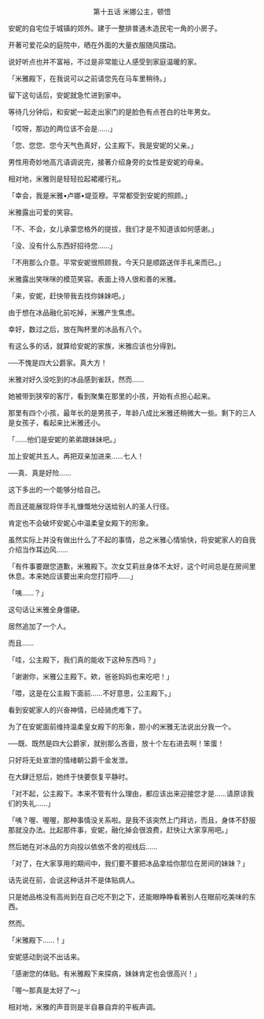 <p align="center">第十五话 米娜公主，顿悟</p>

安妮的自宅位于城镇的郊外。建于一整排普通木造民宅一角的小房子。

开著可爱花朵的庭院中，晒在外面的大量衣服随风摆动。

说好听点也并不富裕，不过是非常能让人感受到家庭温暖的家。

「米雅殿下，在我说可以之前请您先在马车里稍待。」

留下这句话后，安妮就急忙进到家中。

等待几分钟后，和安妮一起走出家门的是脸色有点苍白的壮年男女。

「哎呀，那边的两位该不会是……」

「您、您您、您今天气色真好，公主殿下。我是安妮的父亲。」

男性用奇妙地高亢语调说完，接著介绍身旁的女性是安妮的母亲。

相对地，米雅则是轻轻拉起裙襬行礼。

「幸会，我是米雅•卢娜•堤亚穆。平常都受到安妮的照顾。」

米雅露出可爱的笑容。

「不、不会，女儿承蒙您格外的提拔，我们才是不知道该如何感谢。」

「没、没有什么东西好招待您……」

「不用那么介意。平常安妮很照顾我，今天只是顺路送伴手礼来而已。」

米雅露出笑咪咪的模范笑容。表面上待人很和善的米雅。

「来，安妮，赶快带我去找你妹妹吧。」

由于想在冰品融化前吃掉，米雅产生焦虑。

幸好，数过之后，放在陶杯里的冰品有八个。

有这么多的话，就算给安妮的家族，米雅应该也分得到。

──不愧是四大公爵家。真大方！

米雅对好久没吃到的冰品感到雀跃，然而……

她被带到狭窄的客厅，看到聚集在那里的小孩，开始有点担心起来。

那里有四个小孩，最年长的是男孩子，年龄八成比米雅还稍微大一些。剩下的三人是女孩子，看起来比米雅还小。

「……他们是安妮的弟弟跟妹妹吧。」

加上安妮共五人。再把双亲加进来……七人！

──真、真是好险……

这下多出的一个能够分给自己。

而且还能展现将伴手礼慷慨地分送给别人的圣人行径。

肯定也不会破坏安妮心中温柔皇女殿下的形象。

虽然实际上并没有做出什么了不起的事情，总之米雅心情愉快，将安妮家人的自我介绍当作耳边风……

「有件事要跟您道歉，米雅殿下。次女艾莉丝身体不太好，这个时间总是在房间里休息。本来她应该要出来向您打招呼……」

「咦……？」

这句话让米雅全身僵硬。

居然追加了一个人。

而且……

「哇，公主殿下，我们真的能收下这种东西吗？」

「谢谢你，米雅公主殿下。欸，爸爸妈妈也来吃吧！」

「喂，这是在公主殿下面前……不好意思，公主殿下。」

看到安妮家人的兴奋神情，已经骑虎难下了。

为了在安妮面前维持温柔皇女殿下的形象，胆小的米雅无法说出分我一个。

──既、既然是四大公爵家，就别那么吝啬，放十个左右进去啊！笨蛋！

只好将无处宣泄的情绪朝公爵千金发泄。

在大肆迁怒后，她终于快要恢复平静时。

「对不起，公主殿下。本来不管有什么理由，都应该出来迎接您才是……请原谅我们的失礼……」

「咦？喔、喔喔，那种事情没关系啦。是我不该突然上门拜访，而且，身体不舒服那就没办法。比起那件事，安妮，融化掉会很浪费，赶快让大家享用吧。」

然后她在对冰品的方向投以依依不舍的视线后……

「对了，在大家享用的期间中，我们要不要把冰品拿给你那位在房间的妹妹？」

话先说在前，会说这种话并不是体贴病人。

只是她品格没有高尚到在自己吃不到之下，还能眼睁睁看著别人在眼前吃美味的东西。

然而。

「米雅殿下……！」

安妮感动到说不出话来。

「感谢您的体贴。有米雅殿下来探病，妹妹肯定也会很高兴！」

「喔～那真是太好了～」

相对地，米雅的声音则是半自暴自弃的平板声调。


